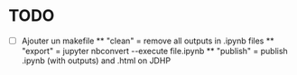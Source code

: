 # TODO

* [ ] Ajouter un makefile
** "clean" = remove all outputs in .ipynb files
** "export" = jupyter nbconvert --execute file.ipynb
** "publish" = publish .ipynb (with outputs) and .html on JDHP
